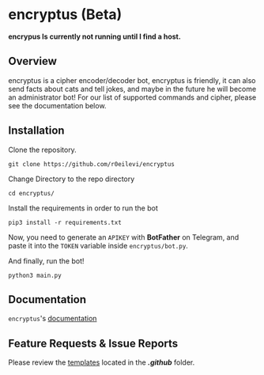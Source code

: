 # encryptus (Beta)

**encrypus Is currently not running until I find a host.**

## Overview

encryptus is a cipher encoder/decoder bot, encryptus is friendly, it can also send facts about cats and tell jokes, and maybe in the future he will become an administrator bot!
For our list of supported commands and cipher, please see the documentation below.

## Installation

Clone the repository.

`git clone https://github.com/r0eilevi/encryptus`

Change Directory to the repo directory

`cd encryptus/`

Install the requirements in order to run the bot

`pip3 install -r requirements.txt`

Now, you need to generate an `APIKEY` with **BotFather** on Telegram, and paste it into the `TOKEN` variable inside `encryptus/bot.py`.

And finally, run the bot!

`python3 main.py`

## Documentation

`encryptus`'s [documentation](https://github.com/r0eilevi/encryptus/docs)

## Feature Requests & Issue Reports

Please review the [templates](https://github.com/r0eilevi/encryptus/.github) located in the ***.github*** folder.
  
  

